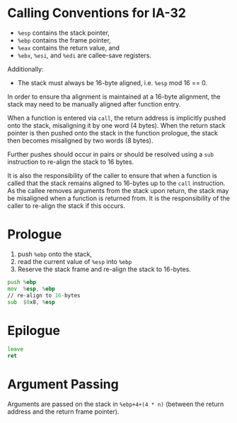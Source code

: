 <!--
     Copyright 2018, Data61
     Commonwealth Scientific and Industrial Research Organisation (CSIRO)
     ABN 41 687 119 230.

     This software may be distributed and modified according to the terms of
     the BSD 2-Clause license. Note that NO WARRANTY is provided.
     See "LICENSE_BSD2.txt" for details.

     @TAG(DATA61_BSD)
-->
# Calling Conventions for IA-32

* `%esp` contains the stack pointer,
* `%ebp` contains the frame pointer,
* `%eax` contains the return value, and
* `%ebx`, `%esi`, and `%edi` are callee-save registers.

Additionally:

* The stack must always be 16-byte aligned, i.e. `%esp` mod 16 == 0.

In order to ensure tha alignment is maintained at a 16-byte alignment,
the stack may need to be manually aligned after function entry.

When a function is entered via `call`, the return address is implicitly
pushed onto the stack, misaligning it by one word (4 bytes). When the
return stack pointer is then pushed onto the stack in the function
prologue, the stack then becomes misaligned by two words (8 bytes).

Further pushes should occur in pairs or should be resolved using a
`sub` instruction to re-align the stack to 16 bytes.

It is also the responsibility of the caller to ensure that when a
function is called that the stack remains aligned to 16-bytes up to the
`call` instruction. As the callee removes arguments from the stack upon
return, the stack may be misaligned when a function is returned from. It
is the responsibility of the caller to re-align the stack if this
occurs.

# Prologue

1. push `%ebp` onto the stack,
2. read the current value of `%esp` into `%ebp`
3. Reserve the stack frame and re-align the stack to 16-bytes.

```asm
push %ebp
mov  %esp, %ebp
// re-align to 16-bytes
sub  $0x8, %esp
```

# Epilogue

```asm
leave
ret
```

# Argument Passing

Arguments are passed on the stack in `%ebp+4+(4 * n)` (between the
return address and the return frame pointer).

